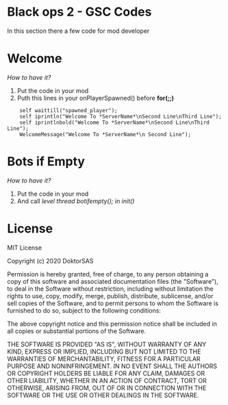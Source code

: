 # Black ops 2 - GSC Codes
In this section there a few code for mod developer
# Welcome
*How to have it?*
1. Put the code in your mod
2. Puth this lines in your onPlayerSpawned() before **for(;;)**
```
	self waittill("spawned_player");
	self iprintln("Welcome To *ServerName*\nSecond Line\nThird Line");
	self iprintlnbold("Welcome To *ServerName*\nSecond Line\nThird Line");
	WelcomeMessage("Welcome To *ServerName*\n Second Line");
```

# Bots if Empty 
*How to have it?*
1. Put the code in your mod
2. And call *level thread botifempty();* in *init()*

# License

MIT License

Copyright (c) 2020 DoktorSAS

Permission is hereby granted, free of charge, to any person obtaining a copy
of this software and associated documentation files (the "Software"), to deal
in the Software without restriction, including without limitation the rights
to use, copy, modify, merge, publish, distribute, sublicense, and/or sell
copies of the Software, and to permit persons to whom the Software is
furnished to do so, subject to the following conditions:

The above copyright notice and this permission notice shall be included in all
copies or substantial portions of the Software.

THE SOFTWARE IS PROVIDED "AS IS", WITHOUT WARRANTY OF ANY KIND, EXPRESS OR
IMPLIED, INCLUDING BUT NOT LIMITED TO THE WARRANTIES OF MERCHANTABILITY,
FITNESS FOR A PARTICULAR PURPOSE AND NONINFRINGEMENT. IN NO EVENT SHALL THE
AUTHORS OR COPYRIGHT HOLDERS BE LIABLE FOR ANY CLAIM, DAMAGES OR OTHER
LIABILITY, WHETHER IN AN ACTION OF CONTRACT, TORT OR OTHERWISE, ARISING FROM,
OUT OF OR IN CONNECTION WITH THE SOFTWARE OR THE USE OR OTHER DEALINGS IN THE
SOFTWARE.
